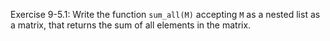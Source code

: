 Exercise 9-5.1: Write the function ```sum_all(M)``` accepting ```M``` as a nested list as a matrix, that returns the sum of all elements in the matrix.
